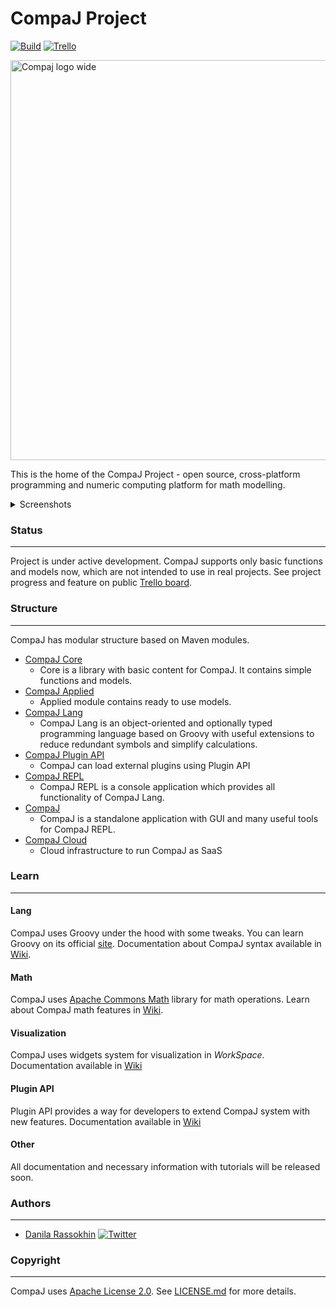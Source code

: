 # CompaJ Project

[![Build](https://github.com/CrissNamon/compaj/actions/workflows/main.yml/badge.svg)](https://github.com/CrissNamon/compaj/actions/workflows/main.yml)
[![Trello](https://img.shields.io/badge/Trello-Follow%20progress-blueviolet)](https://trello.com/b/4c7FvMFI/compaj-desktop)

<img width="640" alt="Compaj logo wide" src="https://user-images.githubusercontent.com/22001123/227656456-b43f3ef3-80d0-4c36-b5ef-d8e84e40ddcf.png">

This is the home of the CompaJ Project - open source, cross-platform programming and numeric
computing platform for math modelling.

<details> 
  <summary>Screenshots</summary>

![Terminal](https://user-images.githubusercontent.com/22001123/172052428-5663f5e4-e667-4280-8099-9c0e2f482f1e.png)
![CodeEditor](https://user-images.githubusercontent.com/22001123/230459206-1aae2c9f-72de-4c57-88b3-30c3d41934ae.png)
![WorkSpace](https://user-images.githubusercontent.com/22001123/172052591-0a536b12-2d52-4dde-8a73-af29c178d775.png)
</details>

### Status

___
Project is under active development. CompaJ supports only basic functions and models now, which are
not intended to use in real projects.
See project progress and feature on
public [Trello board](https://trello.com/b/4c7FvMFI/compaj-desktop).

### Structure

___
CompaJ has modular structure based on Maven modules.

- [CompaJ Core](https://github.com/CrissNamon/compaj/tree/main/core)
    - Core is a library with basic content for CompaJ. It contains simple functions and models.
- [CompaJ Applied](https://github.com/CrissNamon/compaj/tree/main/applied)
    - Applied module contains ready to use models.
- [CompaJ Lang](https://github.com/CrissNamon/compaj/tree/main/lang)
    - CompaJ Lang is an object-oriented and optionally typed programming language based on Groovy
      with useful extensions to reduce redundant symbols and simplify calculations.
- [CompaJ Plugin API](https://github.com/CrissNamon/compaj/tree/main/plugin-api)
    - CompaJ can load external plugins using Plugin API
- [CompaJ REPL](https://github.com/CrissNamon/compaj/tree/main/repl)
    - CompaJ REPL is a console application which provides all functionality of CompaJ Lang.
- [CompaJ](https://github.com/CrissNamon/compaj/tree/main/gui)
    - CompaJ is a standalone application with GUI and many useful tools for CompaJ REPL.
- [CompaJ Cloud](https://github.com/CrissNamon/compaj-cloud)
    - Cloud infrastructure to run CompaJ as SaaS

### Learn

___

#### Lang

CompaJ uses Groovy under the hood with some tweaks. You can learn Groovy on its
official [site](https://groovy-lang.org/documentation.html).
Documentation about CompaJ syntax available
in [Wiki](https://github.com/CrissNamon/compaj/wiki/CompaJ-Lang).

#### Math

CompaJ
uses [Apache Commons Math](https://commons.apache.org/proper/commons-math/userguide/index.html)
library for math operations. Learn about CompaJ math features
in [Wiki](https://github.com/CrissNamon/compaj/wiki/CompaJ-Math).

#### Visualization

CompaJ uses widgets system for visualization in _WorkSpace_. Documentation available
in [Wiki](https://github.com/CrissNamon/compaj/wiki/CompaJ-WorkSpace)

#### Plugin API

Plugin API provides a way for developers to extend CompaJ system with new features.
Documentation available in [Wiki](https://github.com/CrissNamon/compaj/wiki/Plugin-API)

#### Other

All documentation and necessary information with tutorials will be released soon.

### Authors

___

* [Danila Rassokhin](https://github.com/crissnamon) [![Twitter](https://img.shields.io/twitter/follow/kpekepsalt_en?style=social)](https://twitter.com/kpekepsalt_en)

### Copyright

___
CompaJ uses [Apache License 2.0](http://www.apache.org/licenses/LICENSE-2.0).
See [LICENSE.md](https://github.com/CrissNamon/compaj/blob/main/LICENSE.md) for more details.
